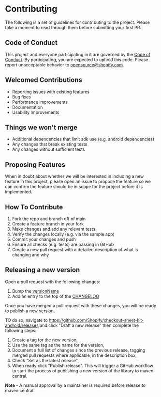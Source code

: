 # Contributing

The following is a set of guidelines for contributing to the project. Please take a moment to read
through them before submitting your first PR.

## Code of Conduct

This project and everyone participating in it are governed by
the [Code of Conduct](./CODE_OF_CONDUCT.md).
By participating, you are expected to uphold this code. Please report unacceptable
behavior to [opensource@shopify.com](mailto:opensource@shopify.com).

## Welcomed Contributions

- Reporting issues with existing features
- Bug fixes
- Performance improvements
- Documentation
- Usability Improvements

## Things we won't merge

- Additional dependencies that limit sdk use (e.g. android dependencies)
- Any changes that break existing tests
- Any changes without sufficient tests

## Proposing Features

When in doubt about whether we will be interested in including a new feature in this project, please
open an issue to propose the feature so we can confirm the feature should be in scope for the
project before it is implemented.

## How To Contribute

1. Fork the repo and branch off of main
2. Create a feature branch in your fork
3. Make changes and add any relevant tests
4. Verify the changes locally (e.g. via the sample app)
5. Commit your changes and push
6. Ensure all checks (e.g. tests) are passing in GitHub
7. Create a new pull request with a detailed description of what is changing and why

## Releasing a new version

Open a pull request with the following changes:

1. Bump the [versionName](https://github.com/Shopify/checkout-kit-android/blob/main/lib/build.gradle#L17)
2. Add an entry to the top of the [CHANGELOG](https://github.com/shopify/checkout-sheet-kit-android/blob/main/CHANGELOG.md)

Once you have merged a pull request with these changes, you will be ready to publish a new version.

TO do so, navigate to <https://github.com/Shopify/checkout-sheet-kit-android/releases> and click "Draft a new release" then complete the following steps:

1. Create a tag for the new version,
2. Use the same tag as the name for the version,
3. Document a full list of changes since the previous release, tagging merged pull requests where applicable, in the description box,
4. Check "Set as the latest release",
5. When ready click "Publish release". This will trigger a GitHub workflow to start the process of publishing a new version of the library to maven central.

**Note** - A manual approval by a maintainer is required before release to maven central.

